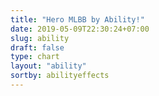 ```yaml
---
title: "Hero MLBB by Ability!"
date: 2019-05-09T22:30:24+07:00
slug: ability
draft: false
type: chart
layout: "ability"
sortby: abilityeffects
---
```



